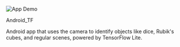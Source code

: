 ![App Demo](./assets/Android_TF.gif)

Android_TF

Android app that uses the camera to identify objects like dice, Rubik's cubes, and regular scenes, powered by TensorFlow Lite.
